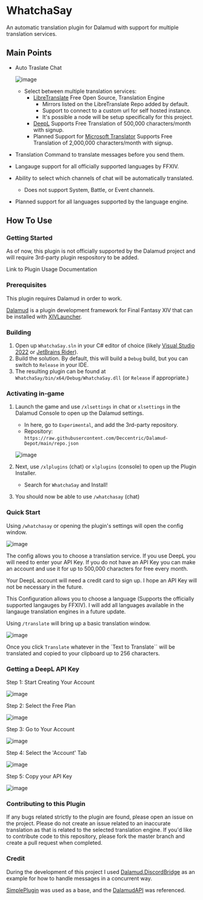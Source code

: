 # WhatchaSay

An automatic translation plugin for Dalamud with support for multiple translation services.

## Main Points

* Auto Traslate Chat
  
  ![image](https://github.com/Deccentric/WhatchaSay/blob/master/Images/chaten2jp.png?raw=true)
  * Select between multiple translation services:
    * [LibreTranslate] Free Open Source, Translation Engine
      * Mirrors listed on the LibreTranslate Repo added by default.
      * Support to connect to a custom url for self hosted instance.
      * It's possible a node will be setup specifically for this project.
    * [DeepL] Supports Free Translation of 500,000 characters/month with signup.
    * Planned Support for [Microsoft Translator][Microsoft-Translator] Supports Free Translation of 2,000,000 characters/month with signup.
* Translation Command to translate messages before you send them.
* Langauge support for all officially supported languages by FFXIV.
* Ability to select which channels of chat will be automatically translated.
  * Does not support System, Battle, or Event channels.
* Planned support for all languages supported by the language engine.
  
[LibreTranslate]: https://github.com/LibreTranslate/LibreTranslate
[DeepL]: https://deepl.com/translator
[Microsoft-Translator]: https://www.microsoft.com/translator/personal/
## How To Use

### Getting Started

As of now, this plugin is not officially supported by the Dalamud project and will require 3rd-party plugin respository to be added.

Link to Plugin Usage Documentation

### Prerequisites

This plugin requires Dalamud in order to work.

[Dalamud] is a plugin development framework for Final Fantasy XIV that can be installed with [XIVLauncher].

[Dalamud]: https://github.com/goatcorp/Dalamud
[XIVLauncher]: https://goatcorp.github.io/

### Building

1. Open up `WhatchaSay.sln` in your C# editor of choice (likely [Visual Studio 2022](https://visualstudio.microsoft.com) or [JetBrains Rider](https://www.jetbrains.com/rider/)).
2. Build the solution. By default, this will build a `Debug` build, but you can switch to `Release` in your IDE.
3. The resulting plugin can be found at `WhatchaSay/bin/x64/Debug/WhatchaSay.dll` (or `Release` if appropriate.)

### Activating in-game

1. Launch the game and use `/xlsettings` in chat or `xlsettings` in the Dalamud Console to open up the Dalamud settings.
    * In here, go to `Experimental`, and add the 3rd-party repository.
    * Repository: `https://raw.githubusercontent.com/Deccentric/Dalamud-Depot/main/repo.json`
    
    ![image](https://github.com/Deccentric/WhatchaSay/blob/master/Images/add_repo.png?raw=true)
2. Next, use `/xlplugins` (chat) or `xlplugins` (console) to open up the Plugin Installer.
    * Search for `WhatchaSay` and Install!
3. You should now be able to use `/whatchasay` (chat)

### Quick Start
Using `/whatchasay` or opening the plugin's settings will open the config window.

![image](https://github.com/Deccentric/WhatchaSay/blob/master/Images/config.png?raw=true)

The config allows you to choose a translation service. If you use DeepL you will need to enter your API Key. If you do not have an API Key you can make an account and use it
for up to 500,000 characters for free every month.

Your DeepL account will need a credit card to sign up. I hope an API Key will not be necessary in the future.

This Configuration allows you to choose a language (Supports the officially supported langauges by FFXIV).
I will add all languages available in the langauge translation engines in a future update.

Using `/translate` will bring up a basic translation window.

![image](https://github.com/Deccentric/WhatchaSay/blob/master/Images/translate.png?raw=true)

Once you click `Translate` whatever in the `Text to Translate`` will be translated and copied to your clipboard up to 256 characters.

### Getting a DeepL API Key
Step 1: Start Creating Your Account

![image](https://github.com/Deccentric/WhatchaSay/blob/master/Images/deepl1.jpg?raw=true)

Step 2: Select the Free Plan

![image](https://github.com/Deccentric/WhatchaSay/blob/master/Images/deepl2.jpg?raw=true)

Step 3: Go to Your Account

![image](https://github.com/Deccentric/WhatchaSay/blob/master/Images/deepl3.jpg?raw=true)

Step 4: Select the 'Account' Tab

![image](https://github.com/Deccentric/WhatchaSay/blob/master/Images/deepl4.jpg?raw=true)

Step 5: Copy your API Key

![image](https://github.com/Deccentric/WhatchaSay/blob/master/Images/deepl5.jpg?raw=true)

### Contributing to this Plugin
If any bugs related strictly to the plugin are found, please open an issue on the project. Please do not create an issue related to an inaccurate translation as that is related to the selected translation engine. If you'd like to contribute code to this repository, please fork the master branch and create a pull request when completed.

### Credit
During the development of this project I used [Dalamud.DiscordBridge][DalamudLink] as an example for how to handle messages in a concurrent way.

[SimplePlugin] was used as a base, and the [DalamudAPI] was referenced.

[DalamudLink]: https://github.com/goaaats/Dalamud.DiscordBridge
[SimplePlugin]: https://github.com/goatcorp/SamplePlugin
[DalamudAPI]: https://goatcorp.github.io/Dalamud/api/index.html
